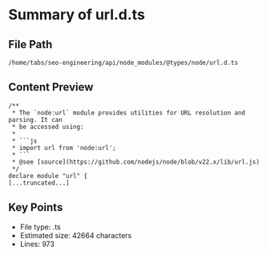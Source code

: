 # Summary of url.d.ts
  
## File Path
`/home/tabs/seo-engineering/api/node_modules/@types/node/url.d.ts`

## Content Preview
```
/**
 * The `node:url` module provides utilities for URL resolution and parsing. It can
 * be accessed using:
 *
 * ```js
 * import url from 'node:url';
 * ```
 * @see [source](https://github.com/nodejs/node/blob/v22.x/lib/url.js)
 */
declare module "url" {
[...truncated...]
```

## Key Points
- File type: .ts
- Estimated size: 42664 characters
- Lines: 973
